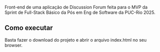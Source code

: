 Front-end de uma aplicação de Discussion Forum feita para o MVP da Sprint de Full-Stack Básico da Pós em Eng de Software da PUC-Rio 2025.

## Como executar

Basta fazer o download do projeto e abrir o arquivo index.html no seu browser.
